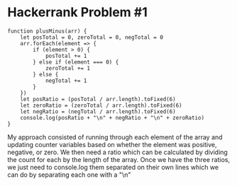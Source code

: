 # Hackerrank Problem #1
```
function plusMinus(arr) {
    let posTotal = 0, zeroTotal = 0, negTotal = 0
    arr.forEach(element => {
        if (element > 0) {
            posTotal += 1
        } else if (element === 0) {
            zeroTotal += 1
        } else {
            negTotal += 1
        }
    })
    let posRatio = (posTotal / arr.length).toFixed(6)
    let zeroRatio = (zeroTotal / arr.length).toFixed(6)
    let negRatio = (negTotal / arr.length).toFixed(6)
    console.log(posRatio + "\n" + negRatio + "\n" + zeroRatio)
}
```

My approach consisted of running through each element of the array and updating counter variables based on whether the element was positive, negative, or zero. We then need a ratio which can be calculated by dividing the count for each by the length of the array. Once we have the three ratios, we just need to console.log them separated on their own lines which we can do by separating each one with a "\n"